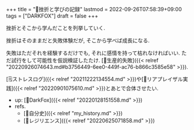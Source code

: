 +++
title = "🦊挫折と学びの記録"
lastmod = 2022-09-26T07:58:39+09:00
tags = ["DARKFOX"]
draft = false
+++

挫折とそこから学んだことを列挙していく.

挫折はそのままだと失敗体験だが, そこから学べば成長になる.

失敗はただそれを経験するだけでも, それに感情を持って枯れなければいい. ただ試行をして可能性を仮説検証したたけ. [📝生産的失敗]({{< relref "20220926074643.md#b3756449-6ee0-449f-ac76-b866c3585e58" >}}).

[🗒ストレスログ]({{< relref "20211222134554.md" >}})や[💪リアプレイザル実践]({{< relref "20220901075610.md" >}})とあとで合体させたい.

-   up: [🦊DarkFox]({{< relref "20220128151558.md" >}})
-   refs.
    -   [🦊自分史]({{< relref "my_history.md" >}})
    -   [📝レジリエンス]({{< relref "20220625071858.md" >}})
